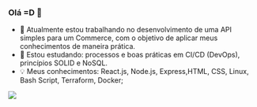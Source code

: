 ### Olá =D 👋

- 🔭 Atualmente estou trabalhando no desenvolvimento de uma API simples para um Commerce, com o objetivo de aplicar meus conhecimentos de maneira prática.
- 🌱 Estou estudando: processos e boas práticas em CI/CD (DevOps), princípios SOLID e NoSQL.
- 💡 Meus conhecimentos: React.js, Node.js, Express,HTML, CSS, Linux, Bash Script, Terraform, Docker;

![](https://raw.githubusercontent.com/gus-sm/gus-sm-profile/master/linkedin_logo.png)
